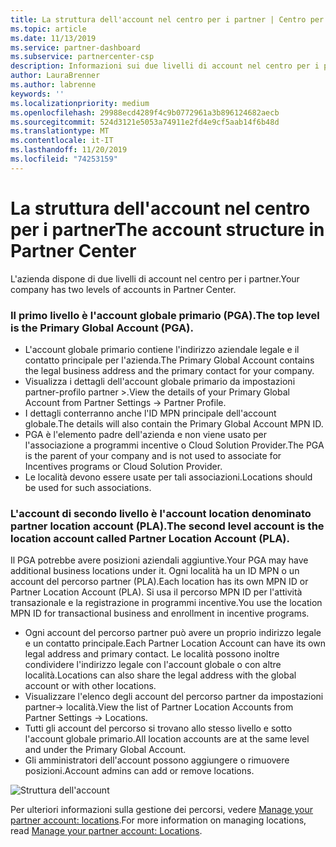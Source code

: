 ```yaml
---
title: La struttura dell'account nel centro per i partner | Centro per i partner
ms.topic: article
ms.date: 11/13/2019
ms.service: partner-dashboard
ms.subservice: partnercenter-csp
description: Informazioni sui due livelli di account nel centro per i partner, l'account globale primario (PGA) e l'account del partner location (PLA).
author: LauraBrenner
ms.author: labrenne
keywords: ''
ms.localizationpriority: medium
ms.openlocfilehash: 29988ecd4289f4c9b0772961a3b896124682aecb
ms.sourcegitcommit: 524d3121e5053a74911e2fd4e9cf5aab14f6b48d
ms.translationtype: MT
ms.contentlocale: it-IT
ms.lasthandoff: 11/20/2019
ms.locfileid: "74253159"
---
```

# <a name="the-account-structure-in-partner-center"></a><span data-ttu-id="e112b-103">La struttura dell'account nel centro per i partner</span><span class="sxs-lookup"><span data-stu-id="e112b-103">The account structure in Partner Center</span></span>

<span data-ttu-id="e112b-104">L'azienda dispone di due livelli di account nel centro per i partner.</span><span class="sxs-lookup"><span data-stu-id="e112b-104">Your company has two levels of accounts in Partner Center.</span></span> 

### <a name="the-top-level-is-the-primary-global-account-pga"></a><span data-ttu-id="e112b-105">Il primo livello è l'account globale primario (PGA).</span><span class="sxs-lookup"><span data-stu-id="e112b-105">The top level is the Primary Global Account (PGA).</span></span>

- <span data-ttu-id="e112b-106">L'account globale primario contiene l'indirizzo aziendale legale e il contatto principale per l'azienda.</span><span class="sxs-lookup"><span data-stu-id="e112b-106">The Primary Global Account contains the legal business address and the primary contact for your company.</span></span> 
- <span data-ttu-id="e112b-107">Visualizza i dettagli dell'account globale primario da impostazioni partner-profilo partner >.</span><span class="sxs-lookup"><span data-stu-id="e112b-107">View the details of your Primary Global Account from Partner Settings -> Partner Profile.</span></span>
- <span data-ttu-id="e112b-108">I dettagli conterranno anche l'ID MPN principale dell'account globale.</span><span class="sxs-lookup"><span data-stu-id="e112b-108">The details will also contain the Primary Global Account MPN ID.</span></span> 
- <span data-ttu-id="e112b-109">PGA è l'elemento padre dell'azienda e non viene usato per l'associazione a programmi incentive o Cloud Solution Provider.</span><span class="sxs-lookup"><span data-stu-id="e112b-109">The PGA is the parent of your company and is not used to associate for Incentives programs or Cloud Solution Provider.</span></span> 
- <span data-ttu-id="e112b-110">Le località devono essere usate per tali associazioni.</span><span class="sxs-lookup"><span data-stu-id="e112b-110">Locations should be used for such associations.</span></span>

### <a name="the-second-level-account-is-the-location-account-called-partner-location-account-pla"></a><span data-ttu-id="e112b-111">L'account di secondo livello è l'account location denominato partner location account (PLA).</span><span class="sxs-lookup"><span data-stu-id="e112b-111">The second level account is the location account called Partner Location Account (PLA).</span></span>

<span data-ttu-id="e112b-112">Il PGA potrebbe avere posizioni aziendali aggiuntive.</span><span class="sxs-lookup"><span data-stu-id="e112b-112">Your PGA may have additional business locations under it.</span></span> <span data-ttu-id="e112b-113">Ogni località ha un ID MPN o un account del percorso partner (PLA).</span><span class="sxs-lookup"><span data-stu-id="e112b-113">Each location has its own MPN ID or Partner Location Account (PLA).</span></span> <span data-ttu-id="e112b-114">Si usa il percorso MPN ID per l'attività transazionale e la registrazione in programmi incentive.</span><span class="sxs-lookup"><span data-stu-id="e112b-114">You use the location MPN ID for transactional business and enrollment in incentive programs.</span></span>

- <span data-ttu-id="e112b-115">Ogni account del percorso partner può avere un proprio indirizzo legale e un contatto principale.</span><span class="sxs-lookup"><span data-stu-id="e112b-115">Each Partner Location Account can have its own legal address and primary contact.</span></span> <span data-ttu-id="e112b-116">Le località possono inoltre condividere l'indirizzo legale con l'account globale o con altre località.</span><span class="sxs-lookup"><span data-stu-id="e112b-116">Locations can also share the legal address with the global account or with other locations.</span></span>
- <span data-ttu-id="e112b-117">Visualizzare l'elenco degli account del percorso partner da impostazioni partner-> località.</span><span class="sxs-lookup"><span data-stu-id="e112b-117">View the list of Partner Location Accounts from Partner Settings -> Locations.</span></span>
- <span data-ttu-id="e112b-118">Tutti gli account del percorso si trovano allo stesso livello e sotto l'account globale primario.</span><span class="sxs-lookup"><span data-stu-id="e112b-118">All location accounts are at the same level and under the Primary Global Account.</span></span>
- <span data-ttu-id="e112b-119">Gli amministratori dell'account possono aggiungere o rimuovere posizioni.</span><span class="sxs-lookup"><span data-stu-id="e112b-119">Account admins can add or remove locations.</span></span>

![Struttura dell'account](images/accountstructure.png)

<span data-ttu-id="e112b-121">Per ulteriori informazioni sulla gestione dei percorsi, vedere [Manage your partner account: locations](manage-locations.md).</span><span class="sxs-lookup"><span data-stu-id="e112b-121">For more information on managing locations, read [Manage your partner account: Locations](manage-locations.md).</span></span> 




















